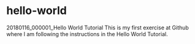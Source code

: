 # hello-world
20180116_000001_Hello World Tutorial
This is my first exercise at Github where I am following the instructions in the Hello World Tutorial.
